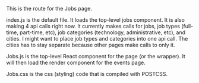 This is the route for the Jobs page.

index.js is the default file. It loads the top-level jobs component. It is also making 4 api calls right now. It currently makes calls for jobs, job types (full-time, part-time, etc), job categories (technology, administrative, etc), and cities. I might want to place job types and categories into one api call. The cities has to stay separate because other pages make calls to only it.

Jobs.js is the top-level React component for the page (or the wrapper). It will then load the render component for the events page.

Jobs.css is the css (styling) code that is compiled with POSTCSS.
